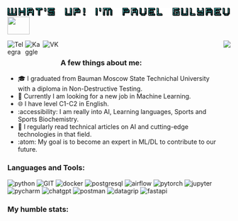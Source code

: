 <p>
  <img align='center' src="https://github.com/paverGulyaevich/paverGulyaevich/blob/main/text.gif" width='600' height='20' />
  <img align='center' src="https://media3.giphy.com/media/jcphjXkgPV8tOsAZPi/giphy.gif?cid=ecf05e47iod42gqy2ufcx8wcoablx04vf685xn0dvp5jm48p&ep=v1_gifs_search&rid=giphy.gif&ct=g" width='50' height='40'/>
</p>
<a href="https://t.me/paver_gulyaevich" target="blank"><img align="left" src="https://cdn-icons-png.flaticon.com/512/906/906377.png" alt="Telegram" height="40" width="40" /></a>&nbsp;
<a href="https://www.kaggle.com/pavergulyaevich" target="blank"><img align="left" src="https://www.kaggle.com/static/images/site-logo.svg" alt="Kaggle" height="40" width="40" /></a>&nbsp;
<a href="https://www.vk.com/pavergulyaevich"><img align="left" alt="VK" height="40" width="40" src="https://upload.wikimedia.org/wikipedia/commons/thumb/f/f3/VK_Compact_Logo_%282021-present%29.svg/2048px-VK_Compact_Logo_%282021-present%29.svg.png" /></a>

<img align='right' src="https://media3.giphy.com/media/ubTm0qEprEvOo/giphy.webp?cid=ecf05e47i2jq1xccvdpgvts4f64uhie8ea0yqh1a5unor8ik&ep=v1_gifs_search&rid=giphy.webp&ct=g" height="300"/>

### A few things about me:
- :mortar_board: I graduated from Bauman Moscow State Technichal University with a diploma in Non-Destructive Testing.
- :briefcase: Currently I am looking for a new job in Machine Learning.
- :globe_with_meridians: I have level C1-C2 in English.
- :accessibility: I am really into AI, Learning languages, Sports and Sports Biochemistry.
- :book: I regularly read technical articles on AI and cutting-edge technologies in that field.
- :atom: My goal is to become an expert in ML/DL to contribute to our future.
### Languages and Tools:
<p align="left">
      <img src="https://www.vectorlogo.zone/logos/python/python-icon.svg" alt="python" width="45" height="45"/>
      <img src="https://www.vectorlogo.zone/logos/git-scm/git-scm-icon.svg" alt="GIT" width="45" height="45"/> 
      <img src="https://www.vectorlogo.zone/logos/docker/docker-official.svg" alt="docker" width="50" height="40"/>
      <img src="https://www.vectorlogo.zone/logos/postgresql/postgresql-icon.svg" alt="postgresql" width="45" height="45"/>
      <img src="https://airflow.apache.org/docs/apache-airflow/2.3.2/_images/pin_large.png" alt="airflow" width="45" height="45"/>
      <img src="https://upload.wikimedia.org/wikipedia/commons/thumb/1/10/PyTorch_logo_icon.svg/640px-PyTorch_logo_icon.svg.png" alt="pytorch" width="40" height="45"/>
      <img src="https://upload.wikimedia.org/wikipedia/commons/thumb/3/38/Jupyter_logo.svg/1200px-Jupyter_logo.svg.png" alt="jupyter" width="40" height="45"/>
      <img src="https://upload.wikimedia.org/wikipedia/commons/thumb/1/1d/PyCharm_Icon.svg/1200px-PyCharm_Icon.svg.png" alt="pycharm" width="45" height="45"/>
      <img src="https://upload.wikimedia.org/wikipedia/commons/thumb/0/04/ChatGPT_logo.svg/1024px-ChatGPT_logo.svg.png" alt="chatgpt" width="45" height="45"/>
      <img src="https://img.uxwing.com/wp-content/themes/uxwing/download/brands-social-media/postman-icon.png" alt="postman" width="45" height="45"/>
      <img src="https://upload.wikimedia.org/wikipedia/commons/thumb/c/c9/DataGrip.svg/1200px-DataGrip.svg.png" alt="datagrip" width="45" height="45"/>
      <img src="https://cdn.worldvectorlogo.com/logos/fastapi.svg" alt="fastapi" width="45" height="45"/>
</p>

### My humble stats:
<div id="stat" align="left">
    <img src="https://github-profile-summary-cards.vercel.app/api/cards/profile-details?username=paverGulyaevich&theme=github_dark" alt=""/>
    <img src="https://github-profile-summary-cards.vercel.app/api/cards/most-commit-language?username=paverGulyaevich&theme=github_dark" alt=""/>
     <img src="https://github-profile-summary-cards.vercel.app/api/cards/stats?username=paverGulyaevich&theme=github_dark" alt=""/>
</div>


